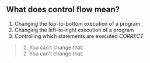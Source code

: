 ## What does control flow mean?
1. Changing the top-to-bottom execution of a program
2. Changing the left-to-right execution of a program
3. Controlling which statements are executed *CORRECT*

> 1. You can't change that.
> 2. You can't change that.
